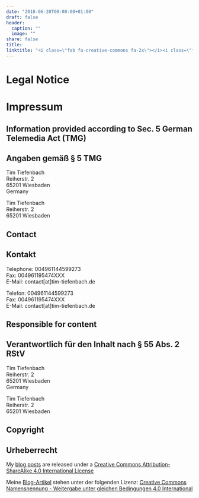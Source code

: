 ```yaml
---
date: "2018-06-28T00:00:00+01:00"
draft: false
header:
  caption: ""
  image: ""
share: false
title: 
linktitle: "<i class=\"fab fa-creative-commons fa-2x\"></i><i class=\"fab fa-creative-commons-by fa-2x\"></i><i class=\"fab fa-creative-commons-sa fa-2x\"></i>"
---
```


<div class="container license">

  <div class="row">
  <div class="col-12 col-lg-6 legal">
   <h1>Legal Notice</h1></div>
  <div class="col-12 col-lg-6 legal">
     <h1>Impressum</h1>
   </div>
   </div>
   
  <div class="row">
  <div class="col-12 col-lg-6 legal">
   <h2>Information provided according to Sec. 5 German Telemedia Act (TMG)</h2>
   </div>
  <div class="col-12 col-lg-6 legal">
    <h2>Angaben gemäß § 5 TMG</h2>
    </div>
   </div>
   
  <div class="row">
  <div class="col-12 col-lg-6 legal">
    <p>Tim Tiefenbach<br>
         Reiherstr. 2<br>
         65201 Wiesbaden<br>
         Germany</p>
         </div>
  <div class="col-12 col-lg-6 legal">
      <p>Tim Tiefenbach<br>
         Reiherstr. 2<br>
         65201 Wiesbaden<br>
         </p>
         </div>
   </div>
  
  <div class="row">
  <div class="col-12 col-lg-6 legal">
   <h2>Contact</h2>
   </div>
  <div class="col-12 col-lg-6 legal">
    <h2>Kontakt</h2>
    </div>
   </div>
   
  <div class="row">
  <div class="col-12 col-lg-6 legal">
       <p>Telephone: 004961144599273<br>
       Fax: 004961195474XXX<br>
       E-Mail: contact[at]tim-tiefenbach.de</p>
         </div>
  <div class="col-12 col-lg-6 legal">
       <p>Telefon: 004961144599273<br>
       Fax: 004961195474XXX<br>
       E-Mail: contact[at]tim-tiefenbach.de</p>
         </div>
   </div>
   
  <div class="row">
  <div class="col-12 col-lg-6 legal">
   <h2>Responsible for content</h2>
   </div>
  <div class="col-12 col-lg-6 legal">
    <h2>Verantwortlich für den Inhalt nach § 55 Abs. 2 RStV</h2>
    </div>
   </div>
   
  <div class="row">
  <div class="col-12 col-lg-6 legal">
         <p>Tim Tiefenbach<br>
         Reiherstr. 2<br>
         65201 Wiesbaden<br>
         Germany</p>
         </div>
  <div class="col-12 col-lg-6 legal">
         <p>Tim Tiefenbach<br>
         Reiherstr. 2<br>
         65201 Wiesbaden<br></p>
         </div>
   </div>
   
  <div class="row">
  <div class="col-12 col-lg-6 legal">
   <h2>Copyright</h2>
   </div>
  <div class="col-12 col-lg-6 legal">
    <h2>Urheberrecht</h2>
    </div>
   </div>
   
  <div class="row">
  <div class="col-12 col-lg-6 legal">
<p>My <a href="/post">blog posts</a> are released under a <a href="http://creativecommons.org/licenses/by-sa/4.0/" target="blank">Creative Commons Attribution-ShareAlike 4.0 International License<br><center>
<i class="fab fa-creative-commons"></i><i class="fab fa-creative-commons-by"></i><i class="fab fa-creative-commons-sa"></i>
</center></a></p>
         </div>
  <div class="col-12 col-lg-6 legal">
<p>Meine <a href="/post">Blog-Artikel</a> stehen unter der folgenden Lizenz: <a href="https://creativecommons.org/licenses/by-sa/4.0/deed.de" target="blank">Creative Commons Namensnennung - Weitergabe unter gleichen Bedingungen 4.0 International<br>
       <center>
<i class="fab fa-creative-commons"></i><i class="fab fa-creative-commons-by"></i><i class="fab fa-creative-commons-sa"></i>
</center></a></p>
         </div>
   </div>
   
   






